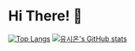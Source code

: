 # Hi There! 👋


[![Top Langs](https://github-readme-stats.vercel.app/api/top-langs/?username=yoosion030)](https://github.com/yoosion030)
[![유시온's GitHub stats](https://github-readme-stats.vercel.app/api?username=yoosion030&theme=chartreuse-jolly&show_icons=true)](https://github.com/yoosion030)

